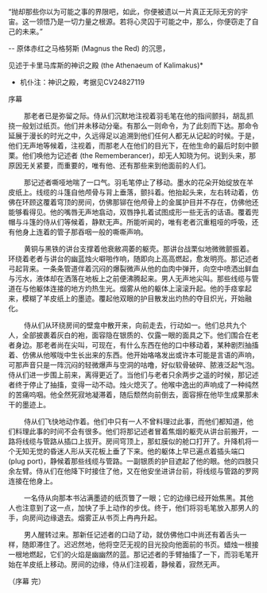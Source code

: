 “抛却那些你以为可能之事的界限吧，如此，你便被遗以一片真正无际无穷的宇宙。这一领悟乃是一切力量之根源。若将心灵囚于可能之中，那么，你便窃走了自己的未来。”

-- 原体赤红之马格努斯 (Magnus the Red) 的沉思，

见述于卡里马库斯的神识之殿 (the Athenaeum of Kalimakus)*

* 机仆注：神识之殿，考据见CV24827119



序幕 

        那老者已是弥留之际。侍从们沉默地注视着羽毛笔在他的指间颤抖，胡乱抓挠一般划过纸页。他们并未移动分毫。有那么一则命令，为了此刻而下达。那命令延展于漫长的时光之中，久远得足以追溯到他们任何人都无从记起的时候。于是，他们无声地等候着，注视着，而那老人在他们的目光下，在他生命的最后时刻中颤栗。他们唤他为记述者 (the Rememberancer)，却无人知晓为何。说到头来，那原因无关紧要，而重要的，唯有他、还有那些来到他面前的人们。

        那记述者嘶哑地喘了一口气。羽毛笔停止了移动。墨水的花朵开始绽放在羊皮纸上。线缆的斗篷自他颅骨与背上垂落，颤抖着。他抬起头来，左右转动着，仿佛在环顾这覆着穹顶的房间，仿佛那铆在他颅骨上的金属护目并不存在，仿佛他还能够看得见。他的嘴唇无声地翕动，双唇挣扎着试图成形一些无舌的话语。覆着兜帽与斗篷的侍从们等候着，静默无声。所能听闻的，唯有老者沉重粗哑的呼吸，还有他身上连着的管子那吞咽一般的嘶嘶声响。

        黄铜与黑铁的讲台支撑着他衰敝凋萎的躯壳。那讲台战栗似地微微颤振着。环绕着老者与讲台的幽蓝烛火噼啪作响，随即向上高高燃起，愈发明亮。那记述者弓起背来。一条条管道伴着沉闷的爆裂微声从他的血肉中弹开，向空中喷洒出鲜血与污水，液体却在洒落在地板上之前便沸腾起来。男人无声地尖叫。那些线缆与管道在与他躯体连接的地方灼热生光。烟雾从他的躯体上滚滚升起。他的手痉挛起来，模糊了羊皮纸上的墨迹。覆起他双眼的护目散发出灼热的夺目炽光，开始融化。

        侍从们从环绕房间的壁龛中散开来，向前走去，行动如一。他们总共九个人，全部披裹着灰白的袍，面容隐在银质的、仅露一眼的面具之下。他们围合在老者身边。那老者尚在尖叫，可现在，有什么东西在他的口中移动着，某种剧烈抽搐着、仿佛从他喉咙中生长出来的东西。他开始咯咯发出或许本可能是言语的声响，可那声音只是一阵沉闷的轻微爆声与空洞的咕噜，好似软骨破碎、脓液泛起气泡。侍从们进一步围上前来，离得更近了。当他们与老者只余两步之遥的时候，那记述者终于停止了抽搐，变得一动不动。烛火熄灭了。他喉中逸出的声响成了一种纯然的苦痛呜咽。他全然死寂地凝滞着，随后颓然向前倒去，面容擦在他毕生成果那未干的墨迹上。

        侍从们飞快地动作着。他们中只有一人不曾料理过此事，而他们都知道，他们料理此事的时间不会有很多。他们将那记述者冒着焦烟的躯壳从讲台前搬开，一路将线缆与管路从插口上拔开。房间穹顶上，那虹膜似的舱口打开了。升降机将一个无知无觉的昏迷人形从天花板上垂了下来。他的躯体上早已遍点着插头端口 (plug port)，静候着那些线缆与管路。一副银质的护目遮起了他的眼。他的四肢只余左臂。侍从们在他降下时接住了他，又在他安坐进讲台前，将线缆与管路的罗网连接在他身上。

        一名侍从向那本书沾满墨迹的纸页瞥了一眼；它的边缘已经开始焦黑。其他人也注意到了这一点，加快了手上动作的步伐。终于，他们将羽毛笔放入那男人的手，向房间边缘退去。烟雾正从书页上冉冉升起。

        男人醒转过来。那新任记述者的口动了动，就仿佛他口中尚还有着舌头一样，随即滞住了。迟迟然地，他将空茫无视的目光投向他面前的书页。蜡烛一根接一根地燃起，它们的火焰是幽幽然的蓝。那记述者的手臂抽搐了一下，而羽毛笔开始在羊皮纸上移动。房间的边缘，侍从们注视着，静候着，寂然无声。



（序幕 完） 
